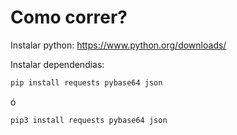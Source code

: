 # Como correr?

Instalar python: https://www.python.org/downloads/

Instalar dependendias:
```cmd
pip install requests pybase64 json
```

ó

```cmd
pip3 install requests pybase64 json
```
